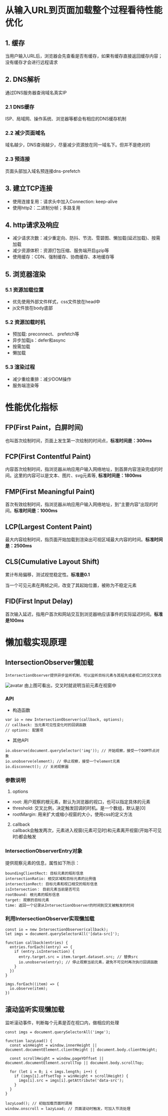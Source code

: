 # 从输入URL到页面加载整个过程看待性能优化  
## 1. 缓存
当用户输入URL后，浏览器会先查看是否有缓存，如果有缓存直接返回缓存内容；没有缓存才会进行远程请求
## 2. DNS解析
通过DNS服务器查询域名真实IP
### 2.1 DNS缓存
ISP、局域网、操作系统、浏览器等都会有相应的DNS缓存机制
### 2.2 减少页面域名
域名越少，DNS查询越少，尽量减少资源放在同一域名下。但并不是绝对的
### 2.3 预连接
页面头部加入域名预连接dns-prefetch
## 3. 建立TCP连接
- 使用连接复用：请求头中加入Connection: keep-alive
- 使用http2：二进制分帧；多路复用
## 4. http请求及响应
- 减少请求次数：减少重定向、防抖、节流、雪碧图、懒加载(延迟加载)、按需加载
- 减少资源体积：资源打包压缩、服务端开启gzip等
- 使用缓存：CDN、强制缓存、协商缓存、本地缓存等
## 5. 浏览器渲染
### 5.1 资源加载位置
- 优先使用外部文件样式，css文件放在head中
- js文件放在body底部
### 5.2 资源加载时机
- 预加载: preconnect、 prefetch等
- 异步加载js：defer和async
- 按需加载
- 懒加载
### 5.3 渲染过程
- 减少重绘重排：减少DOM操作
- 服务端渲染等
# 性能优化指标
## FP(First Paint，白屏时间)
也叫首次绘制时间，页面上发生第一次绘制的时间点，**标准时间是：300ms**
## FCP(First Contentful Paint)
内容首次绘制时间，指浏览器从响应用户输入网络地址，到首屏内容渲染完成的时间。这里的内容可以是文本、图片、svg元素等, **标准时间是：1800ms**
## FMP(First Meaningful Paint)
首次有效绘制时间，指浏览器从响应用户输入网络地址，到“主要内容”出现的时间。**标准时间是：1000ms**
## LCP(Largest Content Paint)
最大内容绘制时间，指页面开始加载到渲染出可视区域最大内容的时间。**标准时间是：2500ms**
## CLS(Cumulative Layout Shift)
累计布局偏移，测试视觉稳定性。**标准是0.1**  
  
当一个可见元素在两帧之间，改变了其起始位置，被称为不稳定元素
## FID(First Input Delay)
首次输入延迟，指用户首次和网站交互到浏览器响应该事件的实际延迟时间。**标准是100ms**
# 懒加载实现原理
## IntersectionObserver懒加载
```
IntersectionObserver提供异步监听机制，可以监听目标元素与其祖先或者视口的交叉状态
```
![avatar](https://p1-jj.byteimg.com/tos-cn-i-t2oaga2asx/gold-user-assets/2018/2/6/1616a6b89c877c6f~tplv-t2oaga2asx-zoom-in-crop-mark:4536:0:0:0.image)
由上图可看出，交叉时就说明当前元素在视窗中
### API
- 构造函数
```
var io = new IntersectionObserver(callback, options);
// callback: 当元素可见性变化时的回调函数
// options: 配置项
```
- 其他API
```
io.observe(document.querySelector('img')); // 开始观察，接受一个DOM节点对象
io.unobserve(element); // 停止观察，接受一个element元素
io.disconnect(); // 关闭观察器
```
### 参数说明
1. options  
- root: 用户观察的根元素，默认为浏览器的视口，也可以指定具体的元素
- threshold: 交叉比例，决定触发回调的时机。是一个数组，默认是[0]
- rootMargin: 用来扩大或缩小视窗的大小，使用css的定义方法
2. callback  
callback会触发两次，元素进入视窗(元素可见时)和元素离开视窗(开始不可见时)都会触发
### IntersectionObserverEntry对象
提供观察元素的信息，属性如下所示：
```
boundingClientRect: 目标元素的矩形信息
intersectionRatio: 相交区域和目标元素的比例值
intersectionRect: 目标元素和视口相交的矩形信息
isIntersection： 目前元素当前是否可见
rootBound: 根元素的矩形信息
target: 观察的目标元素
time: 返回一个记录从IntersectionObserver的时间到交叉被触发的时间
```
### 利用IntersectionObserver实现懒加载
```
const io = new IntersectionObserver(callback);
let imgs = document.querySelectorAll('[data-src]');

function callback(entries) {
  entries.forEach((entry) => {
    if (entry.isIntersection) {
      entry.target.src = item.target.dataset.src; // 替换src
      io.unobserve(entry); // 停止观察当前元素，避免不可见时再次执行回调函数
    }
  })
}

imgs.forEach((item) => {
  io.observe(item);
})
```
## 滚动监听实现懒加载
监听滚动事件，判断每个元素是否在视口内，做相应的处理  
```
const imgs = document.querySelectorAll('imge');

function lazyLoad() {
  const winHeight = window.innerHeight || document.documentElement.clientHeight || document.body.clientHeight;

  const scrollHeight = window.pageYOffset || document.documentElement.scrollTop || document.body.scrollTop;

  for (let i = 0; i < imgs.length; i++) {
    if (imgs[i].offsetTop > winHeight + scrollHeight) {
      imgs[i].src = imgs[i].getAttribute('data-src');
    }
  }
}

lazyLoad(); // 初始加载页面时调用
window.onscroll = lazyLoad; // 页面滚动时触发，可加入节流处理
```
